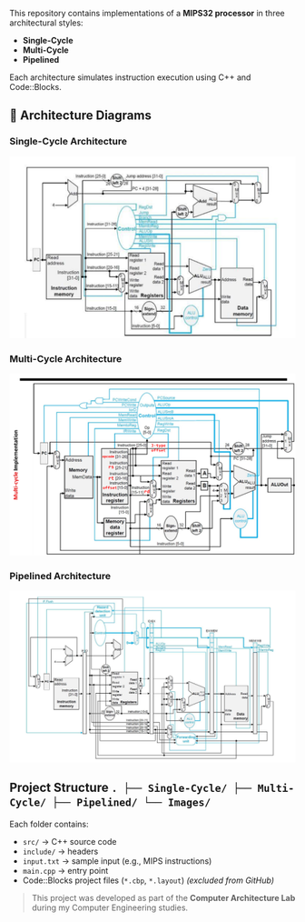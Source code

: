 This repository contains implementations of a **MIPS32 processor** in three architectural styles:
-  **Single-Cycle**
-  **Multi-Cycle**
-  **Pipelined**
  
Each architecture simulates instruction execution using C++ and Code::Blocks.

## 🧬 Architecture Diagrams

###  Single-Cycle Architecture

<img src="Images/Single-Cycle.png" alt=" Single-Cycle Architecture" width="600"/>

###  Multi-Cycle Architecture

<img src="Images/Multi-Cycle.png" alt=" Multi-Cycle Architecture Architecture" width="600"/>

###  Pipelined Architecture

<img src="Images/Pipelined.png" alt="Pipelined Architecture" width="600"/>

## Project Structure ``` . ├── Single-Cycle/ ├── Multi-Cycle/ ├── Pipelined/ └── Images/ ```


Each folder contains:
- `src/` → C++ source code
- `include/` → headers
- `input.txt` → sample input (e.g., MIPS instructions)
- `main.cpp` → entry point
- Code::Blocks project files (`*.cbp`, `*.layout`) *(excluded from GitHub)*

> This project was developed as part of the **Computer Architecture Lab** during my Computer Engineering studies.


